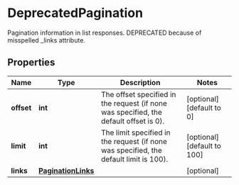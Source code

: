 # DeprecatedPagination

Pagination information in list responses. DEPRECATED because of misspelled _links attribute.
## Properties
| Name | Type | Description | Notes |
| ------------ | ------------- | ------------- | ------------- |
| **offset** | **int** | The offset specified in the request (if none was specified, the default offset is 0).  | [optional] [default to 0] |
| **limit** | **int** | The limit specified in the request (if none was specified, the default limit is 100).  | [optional] [default to 100] |
| **links** | [**PaginationLinks**](PaginationLinks.md) |  | [optional]  |



